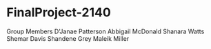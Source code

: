 # FinalProject-2140
   Group Members
 D'Janae Patterson
 Abbigail McDonald
 Shanara Watts
 Shemar Davis
 Shandene Grey
 Maleik Miller
